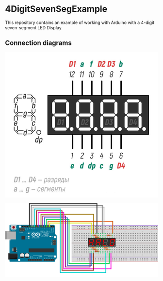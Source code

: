 # 4DigitSevenSegExample
This repository contains an example of working with Arduino with a 4-digit seven-segment LED Display


## Connection diagrams

![image](https://github.com/LiteSoftware/4DigitSevenSegExample/blob/main/imgs/datasheets.png)

![image](https://github.com/LiteSoftware/4DigitSevenSegExample/blob/main/imgs/connection_diagrams.png)
